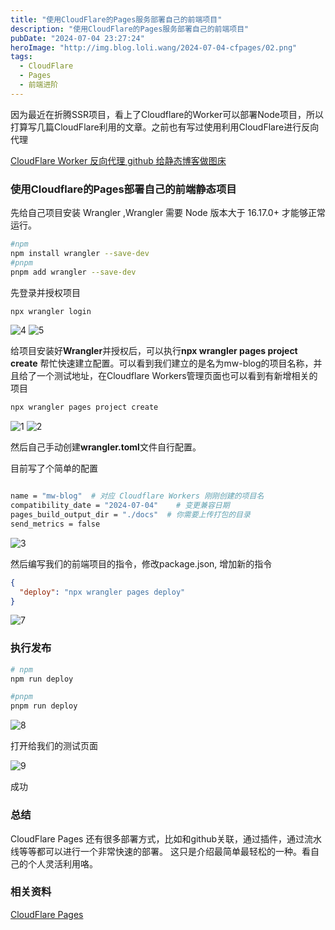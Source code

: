 ```yaml
---
title: "使用CloudFlare的Pages服务部署自己的前端项目"
description: "使用CloudFlare的Pages服务部署自己的前端项目"
pubDate: "2024-07-04 23:27:24"
heroImage: "http://img.blog.loli.wang/2024-07-04-cfpages/02.png"
tags:
  - CloudFlare
  - Pages
  - 前端进阶
---
```



因为最近在折腾SSR项目，看上了Cloudflare的Worker可以部署Node项目，所以打算写几篇CloudFlare利用的文章。之前也有写过使用利用CloudFlare进行反向代理

[CloudFlare Worker 反向代理 github 给静态博客做图床](https://blog.loli.wang/blog/2023-8-21-cfworkerproxy/doc/index.html)

### 使用Cloudflare的Pages部署自己的前端静态项目


先给自己项目安装 Wrangler ,Wrangler 需要 Node 版本大于 16.17.0+ 才能够正常运行。

```bash
#npm 
npm install wrangler --save-dev 
#pnpm
pnpm add wrangler --save-dev 
```

先登录并授权项目

```bash
npx wrangler login
```


![4](http://img.blog.loli.wang/2024-07-04-cfpages/04.png)
![5](http://img.blog.loli.wang/2024-07-04-cfpages/05.png)

给项目安装好**Wrangler**并授权后，可以执行**npx wrangler pages project create**  帮忙快速建立配置。可以看到我们建立的是名为mw-blog的项目名称，并且给了一个测试地址，在Cloudflare Workers管理页面也可以看到有新增相关的项目
```bash
npx wrangler pages project create
```
![1](http://img.blog.loli.wang/2024-07-04-cfpages/01.png)
![2](http://img.blog.loli.wang/2024-07-04-cfpages/02.png)

然后自己手动创建**wrangler.toml**文件自行配置。

目前写了个简单的配置 

```bash

name = "mw-blog"  # 对应 Cloudflare Workers 刚刚创建的项目名
compatibility_date = "2024-07-04"    # 变更兼容日期
pages_build_output_dir = "./docs"  # 你需要上传打包的目录
send_metrics = false

```
![3](http://img.blog.loli.wang/2024-07-04-cfpages/03.png)

然后编写我们的前端项目的指令，修改package.json, 增加新的指令

```json
{
  "deploy": "npx wrangler pages deploy"
}
```
![7](http://img.blog.loli.wang/2024-07-04-cfpages/07.png)


### 执行发布 

```bash
# npm
npm run deploy

#pnpm 
pnpm run deploy
```

![8](http://img.blog.loli.wang/2024-07-04-cfpages/08.png)

打开给我们的测试页面

![9](http://img.blog.loli.wang/2024-07-04-cfpages/09.png)

成功

### 总结
 
 CloudFlare Pages  还有很多部署方式，比如和github关联，通过插件，通过流水线等等都可以进行一个非常快速的部署。 这只是介绍最简单最轻松的一种。看自己的个人灵活利用咯。

### 相关资料

[CloudFlare Pages ](https://developers.cloudflare.com/pages/)